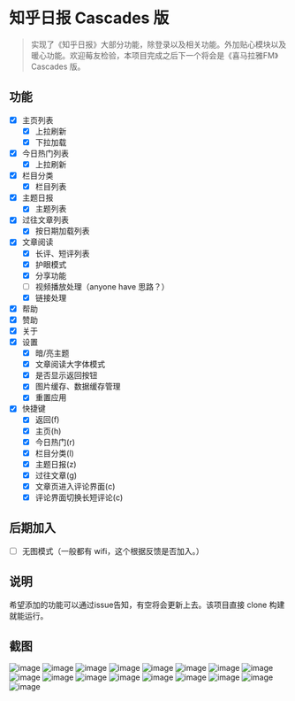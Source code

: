 # 知乎日报 Cascades 版
> 实现了《知乎日报》大部分功能，除登录以及相关功能。外加贴心模块以及暖心功能。欢迎莓友检验，本项目完成之后下一个将会是《喜马拉雅FM》Cascades 版。

## 功能
- [x] 主页列表
    - [x] 上拉刷新
    - [x] 下拉加载
- [x] 今日热门列表
    - [x] 上拉刷新
- [x] 栏目分类
    - [x] 栏目列表
- [x] 主题日报
    - [x] 主题列表
- [x] 过往文章列表
    - [x] 按日期加载列表
- [x] 文章阅读
    - [x] 长评、短评列表
    - [x] 护眼模式
    - [x] 分享功能
    - [ ] 视频播放处理（anyone have 思路？）
    - [x] 链接处理
- [x] 帮助
- [x] 赞助
- [x] 关于
- [x] 设置
    - [x] 暗/亮主题
    - [x] 文章阅读大字体模式
    - [x] 是否显示返回按钮
    - [x] 图片缓存、数据缓存管理
    - [x] 重置应用
- [x] 快捷键
    - [x] 返回(f)
    - [x] 主页(h)
    - [x] 今日热门(r)
    - [x] 栏目分类(l)
    - [x] 主题日报(z)
    - [x] 过往文章(g)
    - [x] 文章页进入评论界面(c)
    - [x] 评论界面切换长短评论(c)

## 后期加入
- [ ] 无图模式（一般都有 wifi，这个根据反馈是否加入。）


## 说明
希望添加的功能可以通过issue告知，有空将会更新上去。该项目直接 clone 构建就能运行。

## 截图
![image](http://file.lwl.tech/zd_00.png)
![image](http://file.lwl.tech/zd_01.png)
![image](http://file.lwl.tech/zd_02.png)
![image](http://file.lwl.tech/zd_03.png)
![image](http://file.lwl.tech/zd_04.png)
![image](http://file.lwl.tech/zd_05.png)
![image](http://file.lwl.tech/zd_06.png)
![image](http://file.lwl.tech/zd_07.png)
![image](http://file.lwl.tech/zd_08.png)
![image](http://file.lwl.tech/zd_09.png)
![image](http://file.lwl.tech/zd_10.png)
![image](http://file.lwl.tech/zd_11.png)
![image](http://file.lwl.tech/zd_12.png)
![image](http://file.lwl.tech/zd_13.png)
![image](http://file.lwl.tech/zd_14.png)
![image](http://file.lwl.tech/zd_15.png)
![image](http://file.lwl.tech/zd_16.png)
